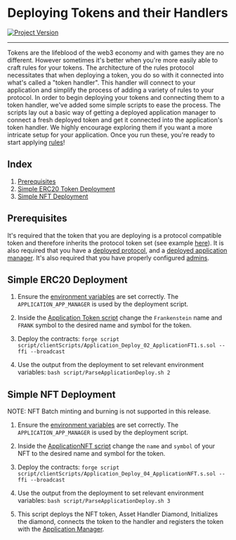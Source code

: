 # Deploying Tokens and their Handlers
[![Project Version][version-image]][version-url]

---

Tokens are the lifeblood of the web3 economy and with games they are no different. However sometimes it's better when you're more easily able to craft rules for your tokens. The architecture of the rules protocol necessitates that when deploying a token, you do so with it connected into what's called a "token handler". This handler will connect to your application and simplify the process of adding a variety of rules to your protocol. In order to begin deploying your tokens and connecting them to a token handler, we've added some simple scripts to ease the process. The scripts lay out a basic way of getting a deployed application manager to connect a fresh deployed token and get it connected into the application's token handler. We highly encourage exploring them if you want a more intricate setup for your application. Once you run these, you're ready to start applying [rules](../rules/README.md)!

## Index

1. [Prerequisites](#prerequisites)
2. [Simple ERC20 Token Deployment](#simple-erc20-deployment)
3. [Simple NFT Deployment](#simple-nft-deployment)

## Prerequisites

It's required that the token that you are deploying is a protocol compatible token and therefore inherits the protocol token set (see example [here](../../../src/example/ERC20/ApplicationERC20.sol)). It is also required that you have a [deployed protocol](./DEPLOY-PROTOCOL.md), and a [deployed application manager](./DEPLOY-APPMANAGER.md). It's also required that you have properly configured [admins](../permissions/ADMIN-ROLES.md).

## Simple ERC20 Deployment

1. Ensure the [environment variables][environment-url] are set correctly. The `APPLICATION_APP_MANAGER` is used by the deployment script. 

2. Inside the [Application Token script](../../../script/clientScripts/Application_Deploy_02_ApplicationFT1.s.sol) change the `Frankenstein` name and `FRANK` symbol to the desired name and symbol for the token. 

3. Deploy the contracts:
        ````
        forge script script/clientScripts/Application_Deploy_02_ApplicationFT1.s.sol --ffi --broadcast
        ````
4. Use the output from the deployment to set relevant environment variables:
        ````
        bash script/ParseApplicationDeploy.sh 2
        ````


## Simple NFT Deployment

NOTE: NFT Batch minting and burning is not supported in this release.

1. Ensure the [environment variables][environment-url] are set correctly. The `APPLICATION_APP_MANAGER` is used by the deployment script. 

2. Inside the [ApplicationNFT script](../../../script/clientScripts/Application_Deploy_04_ApplicationNFT.s.sol) change the `name` and `symbol` of your NFT to the desired name and symbol for the token. 

3. Deploy the contracts:
        ````
        forge script script/clientScripts/Application_Deploy_04_ApplicationNFT.s.sol --ffi --broadcast
        ````
4. Use the output from the deployment to set relevant environment variables:
        ````
        bash script/ParseApplicationDeploy.sh 3
        ````
5. This script deploys the NFT token, Asset Handler Diamond, Initializes the diamond, connects the token to the handler and registers the token with the [Application Manager](../architecture/client/application/APPLICATION-MANAGER.md).

<!-- These are the body links -->
[ERC721-url]: https://eips.ethereum.org/EIPS/eip-721
[environment-url]: ./SET-ENVIRONMENT.md
[customizations-url]: ../rules/CUSTOMIZATIONS.md

<!-- These are the header links -->
[version-image]: https://img.shields.io/badge/Version-1.1.0-brightgreen?style=for-the-badge&logo=appveyor
[version-url]: https://github.com/thrackle-io/Tron